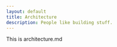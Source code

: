 ```yaml
---
layout: default
title: Architecture
description: People like building stuff.
---
```

<p>This is architecture.md</p>
